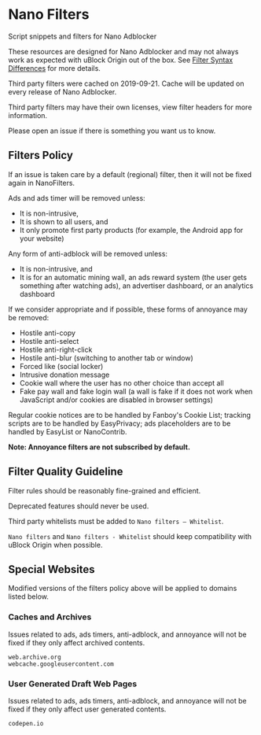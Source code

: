 # Nano Filters

Script snippets and filters for Nano Adblocker

These resources are designed for Nano Adblocker and may not always work as
expected with uBlock Origin out of the box. See
[Filter Syntax Differences](https://github.com/NanoAdblocker/NanoDoc/blob/master/en/FilterSyntax.MD)
for more details.

Third party filters were cached on 2019-09-21. Cache will be updated on every
release of Nano Adblocker.

Third party filters may have their own licenses, view filter headers for more
information.

Please open an issue if there is something you want us to know.

## Filters Policy

If an issue is taken care by a default (regional) filter, then it will not be
fixed again in NanoFilters.

Ads and ads timer will be removed unless:
- It is non-intrusive,
- It is shown to all users, and
- It only promote first party products (for example, the Android app for your
  website)

Any form of anti-adblock will be removed unless:
- It is non-intrusive, and
- It is for an automatic mining wall, an ads reward system (the user gets
  something after watching ads), an advertiser dashboard, or an analytics
  dashboard

If we consider appropriate and if possible, these forms of annoyance may be
removed:
- Hostile anti-copy
- Hostile anti-select
- Hostile anti-right-click
- Hostile anti-blur (switching to another tab or window)
- Forced like (social locker)
- Intrusive donation message
- Cookie wall where the user has no other choice than accept all
- Fake pay wall and fake login wall (a wall is fake if it does not work when
  JavaScript and/or cookies are disabled in browser settings)

Regular cookie notices are to be handled by Fanboy's Cookie List; tracking
scripts are to be handled by EasyPrivacy; ads placeholders are to be handled by
EasyList or NanoContrib.

**Note: Annoyance filters are not subscribed by default.**

## Filter Quality Guideline

Filter rules should be reasonably fine-grained and efficient.

Deprecated features should never be used.

Third party whitelists must be added to `Nano filters – Whitelist`.

`Nano filters` and `Nano filters - Whitelist` should keep compatibility with
uBlock Origin when possible.

## Special Websites

Modified versions of the filters policy above will be applied to domains listed
below.

### Caches and Archives

Issues related to ads, ads timers, anti-adblock, and annoyance will not be
fixed if they only affect archived contents.

```
web.archive.org
webcache.googleusercontent.com
```

### User Generated Draft Web Pages

Issues related to ads, ads timers, anti-adblock, and annoyance will not be
fixed if they only affect user generated contents.

```
codepen.io
```
